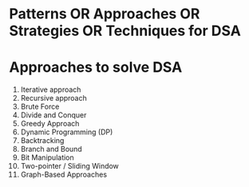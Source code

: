 # Patterns OR Approaches OR Strategies OR Techniques for DSA
# Approaches to solve DSA
1. Iterative approach
2. Recursive approach
3. Brute Force
4. Divide and Conquer
5. Greedy Approach
6. Dynamic Programming (DP)
7. Backtracking
8. Branch and Bound
9. Bit Manipulation
10. Two-pointer / Sliding Window
11. Graph-Based Approaches
